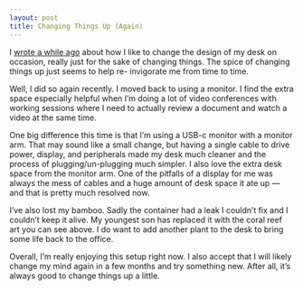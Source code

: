 ```yaml
---
layout: post
title: Changing Things Up (Again)
---
```


I [wrote a while ago](https://jeffkeltner.com/changing-things-up/) about how I
like to change the design of my desk on occasion, really just for the sake of
changing things. The spice of changing things up just seems to help re-
invigorate me from time to time.

Well, I did so again recently. I moved back to using a monitor. I find the
extra space especially helpful when I’m doing a lot of video conferences with
working sessions where I need to actually review a document and watch a video
at the same time.

One big difference this time is that I’m using a USB-c monitor with a monitor
arm. That may sound like a small change, but having a single cable to drive
power, display, and peripherals made my desk much cleaner and the process of
plugging/un-plugging much simpler. I also love the extra desk space from the
monitor arm. One of the pitfalls of a display for me was always the mess of
cables and a huge amount of desk space it ate up — and that is pretty much
resolved now.

I’ve also lost my bamboo. Sadly the container had a leak I couldn’t fix and I
couldn’t keep it alive. My youngest son has replaced it with the coral reef
art you can see above. I do want to add another plant to the desk to bring
some life back to the office.

Overall, I’m really enjoying this setup right now. I also accept that I will
likely change my mind again in a few months and try something new. After all,
it’s always good to change things up a little.

